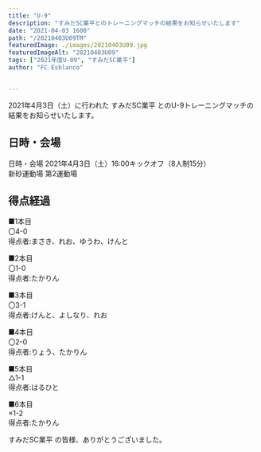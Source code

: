 ```yaml
---
title: "U-9"
description: "すみだSC業平とのトレーニングマッチの結果をお知らせいたします"
date: "2021-04-03 1600"
path: "/20210403U09TM"
featuredImage: ./images/20210403U09.jpg
featuredImageAlt: "20210403U09"
tags: ["2021年度U-09", "すみだSC業平"]
author: "FC Esblanco"


---
```


2021年4月3日（土）に行われた すみだSC業平 とのU-9トレーニングマッチの結果をお知らせいたします。

## 日時・会場

日時・会場
2021年4月3日（土）16:00キックオフ（8人制15分）  
新砂運動場 第2運動場

## 得点経過

■1本目  
〇4-0  
得点者:まさき、れお、ゆうわ、けんと

■2本目  
〇1-0  
得点者:たかりん

■3本目  
〇3-1  
得点者:けんと、よしなり、れお

■4本目  
〇2-0  
得点者:りょう、たかりん

■5本目  
△1-1  
得点者:はるひと

■6本目  
×1-2  
得点者:たかりん


すみだSC業平 の皆様、ありがとうございました。

